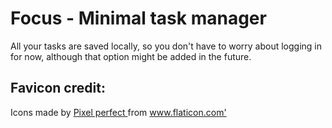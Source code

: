 # Focus - Minimal task manager

All your tasks are saved locally, so you don't have to worry about logging in for now, although that option might be added in the future.

## Favicon credit:

<div> Icons made by <a href="https://www.flaticon.com/authors/pixel-perfect" title="Pixel perfect"> Pixel perfect </a> from <a href="https://www.flaticon.com/" title="Flaticon">www.flaticon.com'</a></div>

